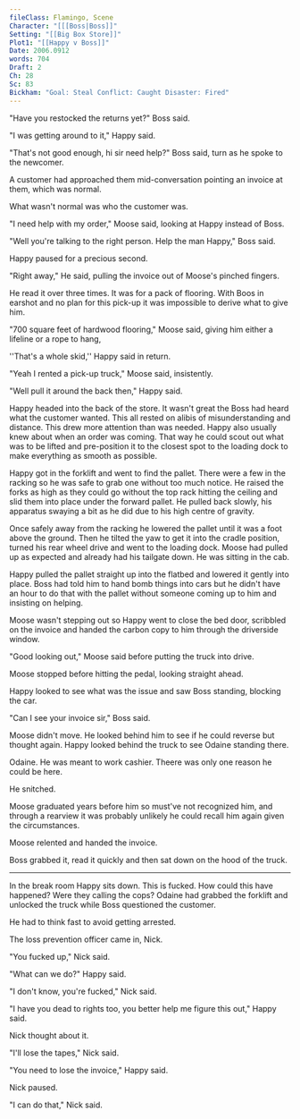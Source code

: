 ```yaml
---
fileClass: Flamingo, Scene
Character: "[[[Boss|Boss]]"
Setting: "[[Big Box Store]]"
Plot1: "[[Happy v Boss]]"
Date: 2006.0912
words: 704
Draft: 2
Ch: 28
Sc: 83
Bickham: "Goal: Steal Conflict: Caught Disaster: Fired"
---
```

"Have you restocked the returns yet?" Boss said.

"I was getting around to it," Happy said.

"That's not good enough, hi sir need help?" Boss said, turn as he spoke to the newcomer.

A customer had approached them mid-conversation pointing an invoice at them, which was normal.

What wasn't normal was who the customer was.

"I need help with my order," Moose said, looking at Happy instead of Boss.

"Well you're talking to the right person. Help the man Happy," Boss said.

Happy paused for a precious second.

"Right away," He said, pulling the invoice out of Moose's pinched fingers.

He read it over three times. It was for a pack of flooring. With Boos in earshot and no plan for this pick-up it was impossible to derive what to give him.

"700 square feet of hardwood flooring," Moose said, giving him either a lifeline or a rope to hang,

''That's a whole skid,'' Happy said in return.

"Yeah I rented a pick-up truck," Moose said, insistently.

"Well pull it around the back then," Happy said.

Happy headed into the back of the store. It wasn't great the Boss had heard what the customer wanted. This all rested on alibis of misunderstanding and distance. This drew more attention than was needed. Happy also usually knew about when an order was coming. That way he could scout out what was to be lifted and pre-position it to the closest spot to the loading dock to make everything as smooth as possible.

Happy got in the forklift and went to find the pallet. There were a few in the racking so he was safe to grab one without too much notice. He raised the forks as high as they could go without the top rack hitting the ceiling and slid them into place under the forward pallet. He pulled back slowly, his apparatus swaying a bit as he did due to his high centre of gravity.

Once safely away from the racking he lowered the pallet until it was a foot above the ground. Then he tilted the yaw to get it into the cradle position, turned his rear wheel drive and went to the loading dock. Moose had pulled up as expected and already had his tailgate down. He was sitting in the cab.

Happy pulled the pallet straight up into the flatbed and lowered it gently into place. Boss had told him to hand bomb things into cars but he didn't have an hour to do that with the pallet without someone coming up to him and insisting on helping.

Moose wasn't stepping out so Happy went to close the bed door, scribbled on the invoice and handed the carbon copy to him through the driverside window.

"Good looking out," Moose said before putting the truck into drive. 

Moose stopped before hitting the pedal, looking straight ahead.

Happy looked to see what was the issue and saw Boss standing, blocking the car.

"Can I see your invoice sir," Boss said.

Moose didn't move. He looked behind him to see if he could reverse but thought again. Happy looked behind the truck to see Odaine standing there.

Odaine. He was meant to work cashier. Theere was only one reason he could be here.

He snitched.

Moose graduated years before him so must've not recognized him, and through a rearview it was probably unlikely he could recall him again given the circumstances.

Moose relented and handed the invoice.

Boss grabbed it, read it quickly and then sat down on the hood of the truck.

---

In the break room Happy sits down. This is fucked. How could this have happened? Were they calling the cops? Odaine had grabbed the forklift and unlocked the truck while Boss questioned the customer.

He had to think fast to avoid getting arrested.

The loss prevention officer came in, Nick.

"You fucked up," Nick said.

"What can we do?" Happy said.

"I don't know, you're fucked," Nick said.

"I have you dead to rights too, you better help me figure this out," Happy said.

Nick thought about it.

"I'll lose the tapes," Nick said.

"You need to lose the invoice," Happy said.

Nick paused.

"I can do that," Nick said.